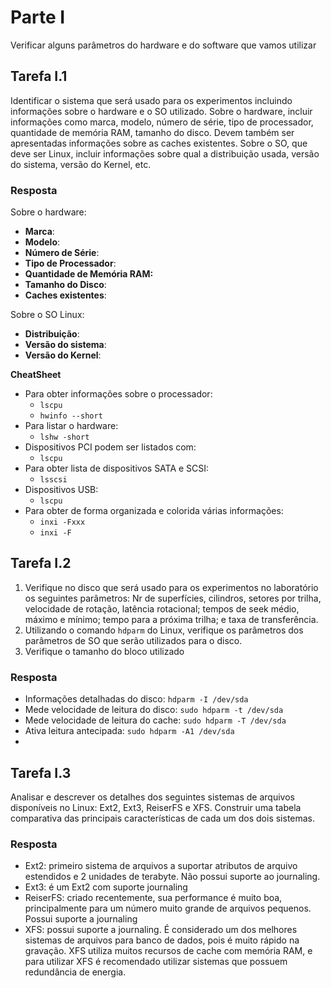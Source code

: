 # Parte I

Verificar alguns parâmetros do hardware e do software que vamos utilizar

## Tarefa I.1

Identificar o sistema que será usado para os experimentos incluindo informações sobre o hardware e o SO utilizado. Sobre o hardware, incluir informações como marca, modelo, número de série, tipo de processador, quantidade de memória RAM, tamanho do disco. Devem também ser apresentadas informações sobre as caches existentes. Sobre o SO, que deve ser Linux, incluir informações sobre qual a distribuição usada, versão do sistema, versão do Kernel, etc.

### Resposta

Sobre o hardware:

- **Marca**:
- **Modelo**:
- **Número de Série**:
- **Tipo de Processador**:
- **Quantidade de Memória RAM:**
- **Tamanho do Disco**:
- **Caches existentes**:

Sobre o SO Linux:

- **Distribuição**:
- **Versão do sistema**:
- **Versão do Kernel**:

****CheatSheet****

- Para obter informações sobre o processador:
  - `lscpu`
  - `hwinfo --short`
- Para listar o hardware:
  - `lshw -short`
- Dispositivos PCI podem ser listados com:
  - `lscpu`
- Para obter lista de dispositivos SATA e SCSI:
  - `lsscsi`
- Dispositivos USB:
  - `lscpu`
- Para obter de forma organizada e colorida várias informações:
  - `inxi -Fxxx`
  - `inxi -F`

## Tarefa I.2

1. Verifique no disco que será usado para os experimentos no laboratório os seguintes parâmetros: Nr de superfícies, cilindros, setores por trilha, velocidade de rotação, latência rotacional; tempos de seek médio, máximo e mínimo; tempo para a próxima trilha; e taxa de transferência.
2. Utilizando o comando `hdparm` do Linux, verifique os parâmetros dos parâmetros de SO que serão utilizados para o disco.
3. Verifique o tamanho do bloco utilizado

### Resposta

- Informações detalhadas do disco: `hdparm -I /dev/sda`
- Mede velocidade de leitura do disco: `sudo hdparm -t /dev/sda`
- Mede velocidade de leitura do cache: `sudo hdparm -T /dev/sda`
- Ativa leitura antecipada: `sudo hdparm -A1 /dev/sda`
- 

## Tarefa I.3

Analisar e descrever os detalhes dos seguintes sistemas de arquivos disponíveis no Linux: Ext2, Ext3, ReiserFS e XFS. Construir uma tabela comparativa das principais características de cada um dos dois sistemas.

### Resposta

- Ext2: primeiro sistema de arquivos a suportar atributos de arquivo estendidos e 2 unidades de terabyte. Não possui suporte ao journaling.
- Ext3: é um Ext2 com suporte journaling
- ReiserFS: criado recentemente, sua performance é muito boa, principalmente para um número muito grande de arquivos pequenos. Possui suporte a journaling
- XFS: possui suporte a journaling. É considerado um dos melhores sistemas de arquivos para banco de dados, pois é muito rápido na gravação. XFS utiliza muitos recursos de cache com memória RAM, e para utilizar XFS é recomendado utilizar sistemas que possuem redundância de energia.